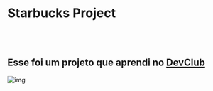 <h1>Starbucks Project</h1>
<br>
<br>
<h2>Esse foi um projeto que aprendi no <a href="https://rodolfomori.com.br/devclub">DevClub</a></h2>

<img src="https://github.com/WalissonCarlosTI/Starbucks-Project/blob/main/img/Captura%20de%20tela%202024-02-18%20223646.png?raw=true" alt="img">

